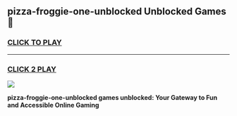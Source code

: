 
## pizza-froggie-one-unblocked Unblocked Games👋
<h3>
<a href="https://news.freeplayer.one?title=pizza-froggie-one-unblocked&ref=16F">CLICK TO PLAY</a></h3>
<hr>

<h3>
<a href="https://news.freeplayer.one?title=pizza-froggie-one-unblocked&ref=16F">CLICK 2 PLAY</a>
  
</h3>

<a href="https://news.freeplayer.one?title=pizza-froggie-one-unblocked&ref=16F/"><img src="https://clearcache.store/games.png"></a>


**pizza-froggie-one-unblocked games unblocked: Your Gateway to Fun and Accessible Online Gaming**

